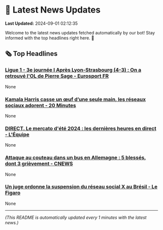 # 📰 Latest News Updates
**Last Updated:** 2024-09-01 02:12:35

Welcome to the latest news updates fetched automatically by our bot! Stay informed with the top headlines right here. 🚀

## 🗞️ Top Headlines

### [Ligue 1 - 3e journée I Après Lyon-Strasbourg (4-3) : On a retrouvé l'OL de Pierre Sage - Eurosport FR](https://news.google.com/rss/articles/CBMi7AFBVV95cUxNcnpKR0ZVYnFHRmFLQ1NjR2FjTkkwR3p2ZkhvZEdzUnhIQkpHd19JVWpDM2dtQzJMdDZqWmVKMWszSWQ5RUJlSXFJcnVCTUZsa0ZJR3oyeE1mWEM4amRWTFQ5b0hvOFVyWDBWM2pGczBCNmtHWkpzNW5hOWhCVkV2RmVNMEpDTEc2NDlMbjhtQ2tkYjkyWkhzbVY2ZmNEV1diRUprTkxsRHR6c1lpRVpaSW50ZUlDZ3l0SkFwRFN6eFBNbWpKTlVxTkNlRVpKOVhYaDBaVUowTmZhZV9UR0lFT2EtcUl0MHNyNjVvdw?oc=5)
None

### [Kamala Harris casse un œuf d’une seule main, les réseaux sociaux adorent - 20 Minutes](https://news.google.com/rss/articles/CBMihAJBVV95cUxNMGo4MW9JUjg5NzdmdGdZZlhTQ0NzR0ZYQkt3TVlCMnFaYjc0VTdPdUZkSlhhM25uWC1XNFl1VVNRTV9VMzVtYnFnY0ZKOFVVVUs3VTNUUzVfTTM2LXVtTFBUV0JaUGdhRnFENTRMSFUxRXcwX0E4Vi1NVjNkR0NuZFZZenNQVVYzUm13RmRHWVBfTVk2U3BjZzZHYlMyNVNRSVRqZXV6eFF1dVExREphakowd1V6dkJ1LUdSVE1FaWl6WFhWNENaLWd3UzBZSC0wRjZsLXN0Q0xJUVVaaDVub240RzB5Y3VJRFROMGRyYWotMWJWb1JNT0FQREFrbEhOLUxDaQ?oc=5)
None

### [DIRECT. Le mercato d'été 2024 : les dernières heures en direct - L'Équipe](https://news.google.com/rss/articles/CBMihgFBVV95cUxQOEQ1SGVfcTJ3bklSdEZRNGItcGZreklfZ0d6U2FBWmdxQnlGU1k0clVidWhGeWtZd3JXVkU2SjJ0WmRaczdHdmhDVUt5SmllMXJNSmhIVDEyUkd0eUc3MWVEbFZRVExFaERiRVVtazM5a28zeW8yUUJBeXdLN1RaUldQTk1iUQ?oc=5)
None

### [Attaque au couteau dans un bus en Allemagne : 5 blessés, dont 3 grièvement - CNEWS](https://news.google.com/rss/articles/CBMiuAFBVV95cUxNNVhJLS1IeHFyY0tqM0QtTWZ0SDNoME9jbktxeF9ZQ1EzTWJuSzk1VzJrUXA5VDRXMlVxT1dFYXFfNXpOLW1HMGxCZ0k2M0JZYTNNbUdMMmRNMGpJRGJPUmdTSm5ZcWdabXhncEhqbG5wbGppT2dRY29lTTQ1NE4yRFQ0R0w3dzE0aXBmWm55dEpkVG9jVFVYRlloblBfLUsxMUNfZVE3YWN4ajNBeDJaQk9LSUxKVVhG0gG-AUFVX3lxTE85QmlHQ3BaakJ6U3JFX0I5ZzNDRG0weGVYdmJ4dG91anV1akx0ci02NVVieG1Sa1hHX2pwNUk4a25XR1BBMXFEOHEwY3NNcDVfRDJfQ1ZxU1ViWmN3Rks0Y1Y0a1FFdm52OGpGbGpuTzFUMnkxYzBRaktXMTVMM3RSSkVuaERmc3ViR05NdHhsT2ZUT2hmeUpNTHNadHhCb0QwcmxjVXJWaHdrTmZsSkZCSmRCeFZzM0ltTFVZQWc?oc=5)
None

### [Un juge ordonne la suspension du réseau social X au Brésil - Le Figaro](https://news.google.com/rss/articles/CBMirgFBVV95cUxObUlaaDZGM1JsR09FTXhucEw4WTdFaTRaLW5CR2NqVU4tbEFBTlo5LTYwbjZtQmV0UndSbnNRbnZid0JLMy1xZ05NT3hENHBoek84d0g4eE5NSmR2bEpnTFJDdzNSUnlKTUNhaTI5d19FbEJFb0R0R2NSVGFfb1Nrcmw2d1hCakdkdU5ZMlNXUVBsM1FSdF9iX05BNjdqMUd4Rk5oLVRzb3hxRUZjMmc?oc=5)
None

---
*(This README is automatically updated every 1 minutes with the latest news.)*
